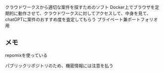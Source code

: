 クラウドワークスから適切な案件を探すためのソフト
Docker上でブラウザを定期的に動作させて、クラウドワークスに対してアクセスして、中身を見て、chatGPTに案件のおすすめ度を査定してもらう
プライベート兼ポートフォリオ用

## メモ
repomixを使っている

パブリックリポジトリのため、機密情報には注意を払う